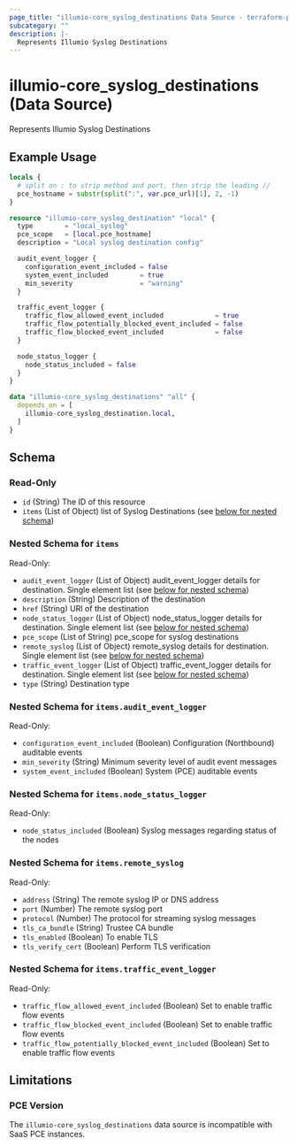 ```yaml
---
page_title: "illumio-core_syslog_destinations Data Source - terraform-provider-illumio-core"
subcategory: ""
description: |-
  Represents Illumio Syslog Destinations
---
```


# illumio-core_syslog_destinations (Data Source)

Represents Illumio Syslog Destinations

## Example Usage
```terraform
locals {
  # split on : to strip method and port, then strip the leading //
  pce_hostname = substr(split(":", var.pce_url)[1], 2, -1)
}

resource "illumio-core_syslog_destination" "local" {
  type        = "local_syslog"
  pce_scope   = [local.pce_hostname]
  description = "Local syslog destination config"

  audit_event_logger {
    configuration_event_included = false
    system_event_included        = true
    min_severity                 = "warning"
  }

  traffic_event_logger {
    traffic_flow_allowed_event_included             = true
    traffic_flow_potentially_blocked_event_included = false
    traffic_flow_blocked_event_included             = false
  }

  node_status_logger {
    node_status_included = false
  }
}

data "illumio-core_syslog_destinations" "all" {
  depends_on = [
    illumio-core_syslog_destination.local,
  ]
}
```

<!-- schema generated by tfplugindocs -->
## Schema

### Read-Only

- `id` (String) The ID of this resource
- `items` (List of Object) list of Syslog Destinations (see [below for nested schema](#nestedatt--items))

<a id="nestedatt--items"></a>
### Nested Schema for `items`

Read-Only:

- `audit_event_logger` (List of Object) audit_event_logger details for destination. Single element list (see [below for nested schema](#nestedobjatt--items--audit_event_logger))
- `description` (String) Description of the destination
- `href` (String) URI of the destination
- `node_status_logger` (List of Object) node_status_logger details for destination. Single element list (see [below for nested schema](#nestedobjatt--items--node_status_logger))
- `pce_scope` (List of String) pce_scope for syslog destinations
- `remote_syslog` (List of Object) remote_syslog details for destination. Single element list (see [below for nested schema](#nestedobjatt--items--remote_syslog))
- `traffic_event_logger` (List of Object) traffic_event_logger details for destination. Single element list (see [below for nested schema](#nestedobjatt--items--traffic_event_logger))
- `type` (String) Destination type

<a id="nestedobjatt--items--audit_event_logger"></a>
### Nested Schema for `items.audit_event_logger`

Read-Only:

- `configuration_event_included` (Boolean) Configuration (Northbound) auditable events
- `min_severity` (String) Minimum severity level of audit event messages
- `system_event_included` (Boolean) System (PCE) auditable events


<a id="nestedobjatt--items--node_status_logger"></a>
### Nested Schema for `items.node_status_logger`

Read-Only:

- `node_status_included` (Boolean) Syslog messages regarding status of the nodes


<a id="nestedobjatt--items--remote_syslog"></a>
### Nested Schema for `items.remote_syslog`

Read-Only:

- `address` (String) The remote syslog IP or DNS address
- `port` (Number) The remote syslog port
- `protocol` (Number) The protocol for streaming syslog messages
- `tls_ca_bundle` (String) Trustee CA bundle
- `tls_enabled` (Boolean) To enable TLS
- `tls_verify_cert` (Boolean) Perform TLS verification


<a id="nestedobjatt--items--traffic_event_logger"></a>
### Nested Schema for `items.traffic_event_logger`

Read-Only:

- `traffic_flow_allowed_event_included` (Boolean) Set to enable traffic flow events
- `traffic_flow_blocked_event_included` (Boolean) Set to enable traffic flow events
- `traffic_flow_potentially_blocked_event_included` (Boolean) Set to enable traffic flow events



## Limitations

### PCE Version

The `illumio-core_syslog_destinations` data source is incompatible with SaaS PCE instances.
